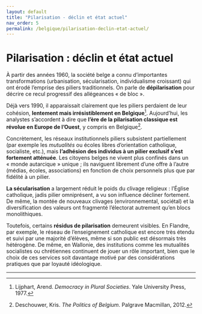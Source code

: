 ```yaml
---
layout: default
title: "Pilarisation - déclin et état actuel"
nav_order: 5
permalink: /belgique/pilarisation-declin-etat-actuel/
---
```


# Pilarisation : déclin et état actuel

À partir des années 1960, la société belge a connu d’importantes transformations (urbanisation, sécularisation, individualisme croissant) qui ont érodé l’emprise des piliers traditionnels. On parle de **dépilarisation** pour décrire ce recul progressif des allégeances « de bloc ».

Déjà vers 1990, il apparaissait clairement que les piliers perdaient de leur cohésion, **lentement mais irrésistiblement en Belgique**[^1]. Aujourd’hui, les analystes s’accordent à dire que **l’ère de la pilarisation classique est révolue en Europe de l’Ouest**, y compris en Belgique[^2].

Concrètement, les réseaux institutionnels piliers subsistent partiellement (par exemple les *mutualités* ou écoles libres d’orientation catholique, socialiste, etc.), mais **l’adhésion des individus à un pilier exclusif s’est fortement atténuée**. Les citoyens belges ne vivent plus confinés dans un « monde autarcique » unique ; ils naviguent librement d’une offre à l’autre (médias, écoles, associations) en fonction de choix personnels plus que par fidélité à un pilier.

**La sécularisation** a largement réduit le poids du clivage religieux : l’Église catholique, jadis pilier omniprésent, a vu son influence décliner fortement. De même, la montée de nouveaux clivages (environnemental, sociétal) et la diversification des valeurs ont fragmenté l’électorat autrement qu’en blocs monolithiques.

Toutefois, certains **résidus de pilarisation** demeurent visibles. En Flandre, par exemple, le réseau de l’enseignement catholique est encore très étendu et suivi par une majorité d’élèves, même si son public est désormais très hétérogène. De même, en Wallonie, des institutions comme les mutualités socialistes ou chrétiennes continuent de jouer un rôle important, bien que le choix de ces services soit davantage motivé par des considérations pratiques que par loyauté idéologique.

---

[^1]: Lijphart, Arend. *Democracy in Plural Societies*. Yale University Press, 1977.
[^2]: Deschouwer, Kris. *The Politics of Belgium*. Palgrave Macmillan, 2012.
